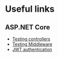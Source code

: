 # Useful links

## ASP.NET Core
- [Testing controllers](https://github.com/aspnet/Docs/tree/master/aspnetcore/mvc/controllers/testing/sample/TestingControllersSample)
- [Testing Middleware](https://github.com/Perkovsky/xUnit-integration-test-Middleware/tree/master/xunit-integration/test/CustomMiddleware.Tests)
- [JWT authentication](https://github.com/aspnet/Security/tree/dev/src/Microsoft.AspNetCore.Authentication.JwtBearer)

